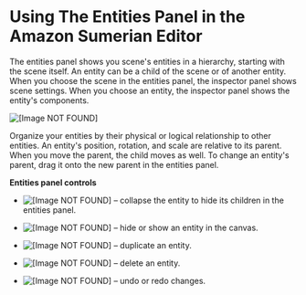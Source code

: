 # Using The Entities Panel in the Amazon Sumerian Editor<a name="editor-entities"></a>

The entities panel shows you scene's entities in a hierarchy, starting with the scene itself\. An entity can be a child of the scene or of another entity\. When you choose the scene in the entities panel, the inspector panel shows scene settings\. When you choose an entity, the inspector panel shows the entity's components\.

![\[Image NOT FOUND\]](http://docs.aws.amazon.com/sumerian/latest/userguide/images/editor-entities-scene.png)

Organize your entities by their physical or logical relationship to other entities\. An entity's position, rotation, and scale are relative to its parent\. When you move the parent, the child moves as well\. To change an entity's parent, drag it onto the new parent in the entities panel\.

**Entities panel controls**

+ ![\[Image NOT FOUND\]](http://docs.aws.amazon.com/sumerian/latest/userguide/images/entities-icons-collapse.png) – collapse the entity to hide its children in the entities panel\.

+ ![\[Image NOT FOUND\]](http://docs.aws.amazon.com/sumerian/latest/userguide/images/entities-icons-hide.png) – hide or show an entity in the canvas\.

+ ![\[Image NOT FOUND\]](http://docs.aws.amazon.com/sumerian/latest/userguide/images/entities-icons-duplicate.png) – duplicate an entity\.

+ ![\[Image NOT FOUND\]](http://docs.aws.amazon.com/sumerian/latest/userguide/images/entities-icons-trash.png) – delete an entity\.

+ ![\[Image NOT FOUND\]](http://docs.aws.amazon.com/sumerian/latest/userguide/images/entities-icons-undo.png) – undo or redo changes\.